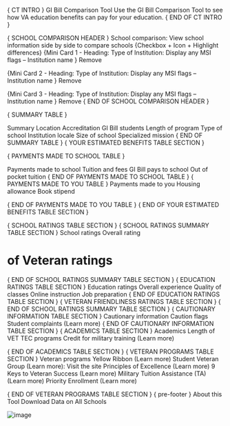 { CT INTRO }
GI Bill Comparison Tool 
Use the GI Bill Comparison Tool to see how VA education benefits can pay for your education.
{ END OF CT INTRO }

{ SCHOOL COMPARISON HEADER }
School comparison:
View school information side by side to compare schools
{Checkbox + Icon + Highlight differences}
{Mini Card 1 - Heading: Type of Institution: Display any MSI flags – Institution name }
Remove 

{Mini Card 2 - Heading: Type of Institution: Display any MSI flags – Institution name }
Remove

{Mini Card 3 - Heading: Type of Institution: Display any MSI flags – Institution name }
Remove
{ END OF SCHOOL COMPARISON HEADER }


{ SUMMARY TABLE }

Summary
Location 
Accreditation
GI Bill students
Length of program
Type of school
Institution locale
Size of school
Specialized mission
{ END OF SUMMARY TABLE }
{ YOUR ESTIMATED BENEFITS TABLE SECTION }

{ PAYMENTS MADE TO SCHOOL TABLE }

Payments made to school
Tuition and fees 
GI Bill pays to school
Out of pocket tuition
{ END OF PAYMENTS MADE TO SCHOOL TABLE }
{ PAYMENTS MADE TO YOU TABLE }
Payments made to you
Housing allowance
Book stipend

{ END OF PAYMENTS MADE TO YOU TABLE }
{ END OF YOUR ESTIMATED BENEFITS TABLE SECTION }

{ SCHOOL RATINGS TABLE SECTION }
{ SCHOOL RATINGS SUMMARY TABLE SECTION }
School ratings
Overall rating
# of Veteran ratings
{ END OF SCHOOL RATINGS SUMMARY TABLE SECTION }
{ EDUCATION RATINGS TABLE SECTION }
Education ratings
Overall experience
Quality of classes
Online instruction
Job preparation
{ END OF EDUCATION RATINGS TABLE SECTION }
{ VETERAN FRIENDLINESS RATINGS TABLE SECTION }
{ END OF SCHOOL RATINGS SUMMARY TABLE SECTION }
{ CAUTIONARY INFORMATION TABLE SECTION }
Cautionary information
Caution flags
Student complaints (Learn more)
{ END OF CAUTIONARY INFORMATION TABLE SECTION }
{ ACADEMICS TABLE SECTION }
Academics
Length of VET TEC programs
Credit for military training (Learn more)

{ END OF ACADEMICS TABLE SECTION }
{ VETERAN PROGRAMS TABLE SECTION }
Veteran programs
Yellow Ribbon (Learn more)
Student Veteran Group (Learn more): Visit the site
Principles of Excellence (Learn more)
9 Keys to Veteran Success (Learn more)
Military Tuition Assistance (TA) (Learn more)
Priority Enrollment (Learn more)

{ END OF VETERAN PROGRAMS TABLE SECTION }
{ pre-footer }
About this Tool
Download Data on All Schools

![image](https://user-images.githubusercontent.com/72392272/128350375-225488f8-49b2-4be1-a6e6-b140e9624a8c.png)
